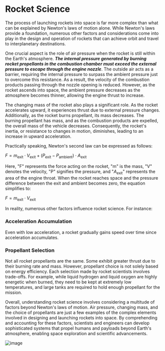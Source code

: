 
# Rocket Science #



The process of launching rockets into space is far more complex than what can be explained by Newton's laws of motion alone. While Newton's laws provide a foundation, numerous other factors and considerations come into play in the design and operation of rockets that can achieve orbit and travel to interplanetary destinations.

One crucial aspect is the role of air pressure when the rocket is still within the Earth's atmosphere. ***The internal pressure generated by burning rocket propellants in the combustion chamber must exceed the external pressure to escape through the engine nozzle***. The outside air acts as a barrier, requiring the internal pressure to surpass the ambient pressure just to overcome this resistance. As a result, the velocity of the combustion products passing through the nozzle opening is reduced. However, as the rocket ascends into space, the ambient pressure decreases as the atmosphere becomes thinner, allowing the engine thrust to increase.

The changing mass of the rocket also plays a significant role. As the rocket accelerates upward, it experiences thrust due to external pressure changes. Additionally, as the rocket burns propellant, its mass decreases. The burning propellant has mass, and as the combustion products are expelled, the overall mass of the vehicle decreases. Consequently, the rocket's inertia, or resistance to changes in motion, diminishes, leading to an increase in upward acceleration.

Practically speaking, Newton's second law can be expressed as follows:

$F = m_{\text{exit}} \cdot V_{\text{exit}} + (P_{\text{exit}} - P_{\text{ambient}}) \cdot A_{\text{exit}}$


Here, "F" represents the force acting on the rocket, "m" is the mass, "V" denotes the velocity, "P" signifies the pressure, and "$A_{\text{exit}}$" represents the area of the engine throat. When the rocket reaches space and the pressure difference between the exit and ambient becomes zero, the equation simplifies to:

$F = m_{\text{exit}} \cdot V_{\text{exit}}$

In reality, numerous other factors influence rocket science. For instance:

### Acceleration Accumulation ### 

Even with low acceleration, a rocket gradually gains speed over time since acceleration accumulates.

### Propellant Selection ### 
Not all rocket propellants are the same. Some exhibit greater thrust due to their burning rate and mass. However, propellant choice is not solely based on energy efficiency. Each selection made by rocket scientists involves trade-offs. For example, while liquid hydrogen and liquid oxygen are highly energetic when burned, they need to be kept at extremely low temperatures, and large tanks are required to hold enough propellant for the mission.

Overall, understanding rocket science involves considering a multitude of factors beyond Newton's laws of motion. Air pressure, changing mass, and the choice of propellants are just a few examples of the complex elements involved in designing and launching rockets into space. By comprehending and accounting for these factors, scientists and engineers can develop sophisticated systems that propel humans and payloads beyond Earth's atmosphere, enabling space exploration and scientific advancements.


![image](https://github.com/Riddhiman2005/Stellar-Propulsion/assets/130882317/c6ba79d0-6350-44be-bb58-75f39f83b71a)
